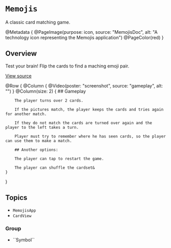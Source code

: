 # ``Memojis``

A classic card matching game.

@Metadata {
    @PageImage(purpose: icon,
               source: "MemojisDoc",
               alt: "A technology icon representing the Memojis application")
    @PageColor(red)
}

## Overview

Test your brain! Flip the cards to find a maching emoji pair.

[View source](https://github.com/iamalexman/Memojis)

@Row {
    @Column {
        @Video(poster: "screenshot", 
               source: "gameplay",
               alt: "")
    }
    @Column(size: 2) {
        ## Gameplay
        
        The player turns over 2 cards. 
        
        If the pictures match, the player keeps the cards and tries again for another match. 
        
        If they do not match the cards are turned over again and the player to the left takes a turn.
        
        Player must try to remember where he has seen cards, so the player can use them to make a match.
        
        ## Another options:
        
        The player can tap to restart the game.
        
        The player can shuffle the cardset&
    }
}


## Topics

- ``MemojisApp``
- ``CardView``

### <!--@START_MENU_TOKEN@-->Group<!--@END_MENU_TOKEN@-->

- <!--@START_MENU_TOKEN@-->``Symbol``<!--@END_MENU_TOKEN@-->
